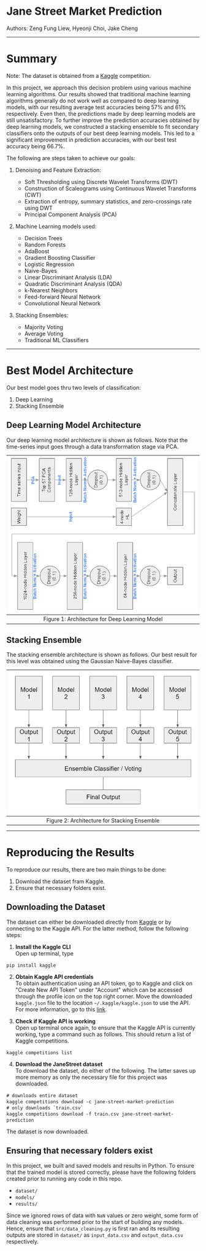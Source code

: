 # Jane Street Market Prediction

Authors: Zeng Fung Liew, Hyeonji Choi, Jake Cheng

---

# Summary

Note: The dataset is obtained from a [Kaggle](https://www.kaggle.com/c/jane-street-market-prediction/overview) competition.

In this project, we approach this decision problem using various machine learning algorithms. Our results showed that traditional machine learning algorithms generally do not work well as compared to deep learning models, with our resulting average test accuracies being 57\% and 61\% respectively. Even then, the predictions made by deep learning models are still unsatisfactory. To further improve the prediction accuracies obtained by deep learning models, we constructed a stacking ensemble to fit secondary classifiers onto the outputs of our best deep learning models. This led to a significant improvement in prediction accuracies, with our best test accuracy being 66.7\%. 

The following are steps taken to achieve our goals:

1. Denoising and Feature Extraction:

    * Soft Thresholding using Discrete Wavelet Transforms (DWT)
    * Construction of Scaleograms using Continuous Wavelet Transforms (CWT)
    * Extraction of entropy, summary statistics, and zero-crossings rate using DWT
    * Principal Component Analysis (PCA)

2. Machine Learning models used:

   * Decision Trees
   * Random Forests
   * AdaBoost
   * Gradient Boosting Classifier
   * Logistic Regression
   * Naive-Bayes
   * Linear Discriminant Analysis (LDA)
   * Quadratic Discriminant Analysis (QDA)
   * k-Nearest Neighbors
   * Feed-forward Neural Network
   * Convolutional Neural Network

3. Stacking Ensembles:

    * Majority Voting
    * Average Voting
    * Traditional ML Classifiers

---
# Best Model Architecture

Our best model goes thru two levels of classification: 

1. Deep Learning
2. Stacking Ensemble

## Deep Learning Model Architecture
Our deep learning model architecture is shown as follows. Note that the time-series input goes through a data transformation stage via PCA.

| !["deeplearning_architecture"](./results/deeplearning_architecture.png) |
|:--:|
| Figure 1: Architecture for Deep Learning Model |

## Stacking Ensemble 
The stacking ensemble architecture is shown as follows. Our best result for this level was obtained using the Gaussian Naive-Bayes classifier.

| !["stackingensemble"](./results/ensemble_architecture.png) |
|:--:|
| Figure 2: Architecture for Stacking Ensemble |

---

# Reproducing the Results
To reproduce our results, there are two main things to be done:

1. Download the dataset fram Kaggle.
2. Ensure that necessary folders exist.

## Downloading the Dataset
The dataset can either be downloaded directly from [Kaggle](https://www.kaggle.com/c/jane-street-market-prediction/data) or by connecting to the Kaggle API. For the latter method, follow the following steps:

1. **Install the Kaggle CLI** <br>
Open up terminal, type <br>
```
pip install kaggle
```

2. **Obtain Kaggle API credentials** <br>
To obtain authentication using an API token, go to Kaggle and click on "Create New API Token" under "Account" which can be accessed through the profile icon on the top right corner. Move the downloaded `kaggle.json` file to the location `~/.kaggle/kaggle.json` to use the API. For more information, go to this [link](https://www.kaggle.com/docs/api).

3. **Check if Kaggle API is working** <br>
Open up terminal once again, to ensure that the Kaggle API is currently working, type a command such as follows. This should return a list of Kaggle competitions.
```
kaggle competitions list
```

4. **Download the JaneStreet dataset** <br>
To download the dataset, do either of the following. The latter saves up more memory as only the necessary file for this project was downloaded.
```
# downloads entire dataset
kaggle competitions download -c jane-street-market-prediction  
# only downloads `train.csv`
kaggle competitions download -f train.csv jane-street-market-prediction
```
The dataset is now downloaded.

## Ensuring that necessary folders exist
In this project, we built and saved models and results in Python. To ensure that the trained model is stored correctly, please have the following folders created prior to running any code in this repo.

* `dataset/`
* `models/`
* `results/`

Since we ignored rows of data with `NaN` values or zero weight, some form of data cleaning was performed prior to the start of building any models. Hence, ensure that `src/data_cleaning.py` is first ran and its resulting outputs are stored in `dataset/` as `input_data.csv` and `output_data.csv` respectively.